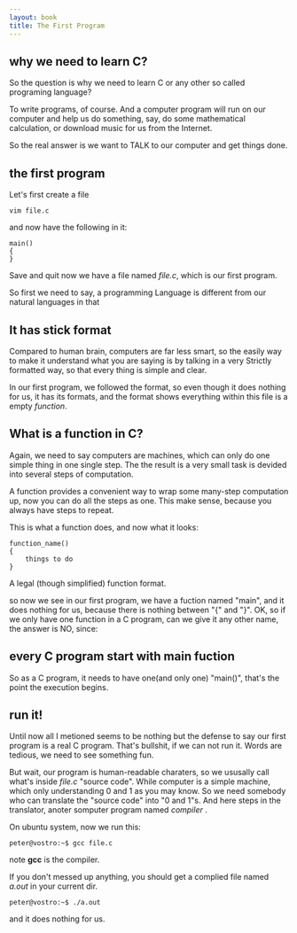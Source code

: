 ```yaml
---
layout: book
title: The First Program
---
```

## why we need to learn C?
So the question is why we need to learn C or any other so called programing
language?

To write programs, of course. And a computer program will run on our computer
and help us do something, say, do some mathematical calculation, or download
music for us from the Internet.

So the real answer is we want to TALK to our computer and get things done. 

## the first program

Let's first create a file

    vim file.c

and now have the following in it:

    main()
    {
    }

Save and quit now we have a file named _file.c_, which is our first program.

So first we need to say, a programming Language is different from our natural
languages in that 

## It has stick format

Compared to human brain, computers are far less smart, so the easily way to
make it understand what you are saying is by talking in a very Strictly
formatted way, so that every thing is simple and clear.

In our first program, we followed the format, so even though it does nothing
for us, it has its formats, and the format shows everything within this file
is a empty _function_.

## What is a function in C?

Again, we need to say computers are machines, which can only do one simple
thing in one single step. The the result is a very small task is devided into
several steps of computation.

A function provides a convenient way to wrap some many-step computation up,
now you can do all the steps as one. This make sense, because you always have
steps to repeat.

This is what a function does, and now what it looks:

    function_name()
    {
        things to do
    }

A legal (though simplified) function format.

so now we see in our first program, we have a fuction named "main", and it
does nothing for us, because there is nothing between "{" and "}". OK, so if
we only have one function in a C program, can we give it any other name, the
answer is NO, since: 

## every C program start with main fuction

So as a C program, it needs to have one(and only one) "main()", that's the
point the execution begins.


## run it!
Until now all I metioned seems to be nothing but the defense to say our first
program is a real C program. That's bullshit, if we can not run it. Words are
tedious, we need to see something fun.

But wait, our program is human-readable charaters, so we ususally call what's
inside _file.c_ "source code". While computer is a simple machine, which only
understanding 0 and 1 as you may know. So we need somebody who can translate
the "source code" into "0 and 1"s. And here steps in the translator, anoter
somputer program named _compiler_ .

On ubuntu system, now we run this:

    peter@vostro:~$ gcc file.c 

note __gcc__ is the compiler.

If you don't messed up anything, you should get a complied file named _a.out_
in your current dir.   

    peter@vostro:~$ ./a.out 

and it does nothing for us.  
